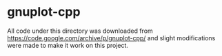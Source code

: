 # gnuplot-cpp
All code under this directory was downloaded from https://code.google.com/archive/p/gnuplot-cpp/ and slight modifications were made to make it work on this project.